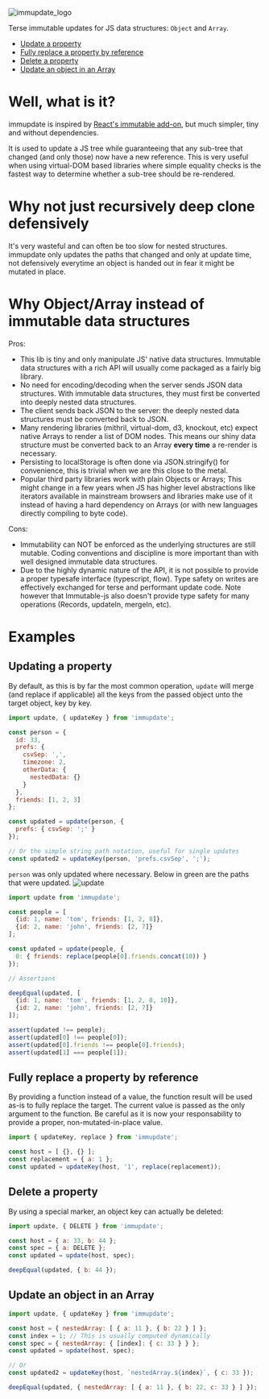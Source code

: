 ![immupdate_logo](http://i171.photobucket.com/albums/u320/boubiyeah/immupdate_logo_zpso5d7ao18.png)

Terse immutable updates for JS data structures: `Object` and `Array`.


* [Update a property](#update-property)
* [Fully replace a property by reference](#replace-property)
* [Delete a property](#delete-property)
* [Update an object in an Array](#update-array-object)


# Well, what is it?

immupdate is inspired by [React's immutable add-on](http://facebook.github.io/react/docs/update.html), but much simpler, tiny and without dependencies.

It is used to update a JS tree while guaranteeing that any sub-tree that changed (and only those) now have a new reference.
This is very useful when using virtual-DOM based libraries where simple equality checks is the fastest way to determine whether a sub-tree should be re-rendered.

# Why not just recursively deep clone defensively
It's very wasteful and can often be too slow for nested structures.
immupdate only updates the paths that changed and only at update time, not defensively everytime an object is handed out in fear it might be mutated in place.


# Why Object/Array instead of immutable data structures

Pros:

- This lib is tiny and only manipulate JS' native data structures. Immutable data structures with a rich API will usually come packaged as a fairly big library.
- No need for encoding/decoding when the server sends JSON data structures. With immutable data structures, they must first be converted into deeply nested data structures.
- The client sends back JSON to the server: the deeply nested data structures must be converted back to JSON.
- Many rendering libraries (mithril, virtual-dom, d3, knockout, etc) expect native Arrays to render a list of DOM nodes. This means our shiny data structure must be converted back to an Array **every time** a re-render is necessary.
- Persisting to localStorage is often done via JSON.stringify() for convenience, this is trivial when we are this close to the metal.
- Popular third party libraries work with plain Objects or Arrays; This might change in a few years when JS has higher level abstractions like iterators available in mainstream browsers and libraries make use of it instead of having a hard dependency on Arrays (or with new languages directly compiling to byte code).

Cons:

- Immutability can NOT be enforced as the underlying structures are still mutable. Coding conventions and discipline is more important than with well designed immutable data structures.
- Due to the highly dynamic nature of the API, it is not possible to provide a proper typesafe interface (typescript, flow).  Type safety on writes are effectively exchanged for terse and performant update code. Note however that Immutable-js also doesn't provide type safety for many operations (Records, updateIn, mergeIn, etc).

# Examples

<a name="update-property"></a>
## Updating a property

By default, as this is by far the most common operation, `update` will merge (and replace if applicable) all the keys from the passed object unto the target object, key by key.

```javascript
import update, { updateKey } from 'immupdate';

const person = {
  id: 33,
  prefs: {
    csvSep: ',',
    timezone: 2,
    otherData: {
      nestedData: {}
    }
  },
  friends: [1, 2, 3]
};

const updated = update(person, {
  prefs: { csvSep: ';' }
});

// Or the simple string path notation, useful for single updates
const updated2 = updateKey(person, 'prefs.csvSep', ';');
```
`person` was only updated where necessary. Below in green are the paths that were updated.
![update](http://i171.photobucket.com/albums/u320/boubiyeah/Screen%20Shot%202015-04-19%20at%2000.15.12_zps4gvttcxd.png)


```javascript
import update from 'immupdate';

const people = [
  {id: 1, name: 'tom', friends: [1, 2, 8]},
  {id: 2, name: 'john', friends: [2, 7]}
];

const updated = update(people, {
  0: { friends: replace(people[0].friends.concat(10)) }
});

// Assertions

deepEqual(updated, [
  {id: 1, name: 'tom', friends: [1, 2, 8, 10]},
  {id: 2, name: 'john', friends: [2, 7]}
]);

assert(updated !== people);
assert(updated[0] !== people[0]);
assert(updated[0].friends !== people[0].friends);
assert(updated[1] === people[1]);

```

<a name="replace-property"></a>
## Fully replace a property by reference

By providing a function instead of a value, the function result will be used as-is to fully replace the target.
The current value is passed as the only argument to the function.
Be careful as it is now your responsability to provide a proper, non-mutated-in-place value.

```javascript
import { updateKey, replace } from 'immupdate';

const host = [ {}, {} ];
const replacement = { a: 1 };
const updated = updateKey(host, '1', replace(replacement));
```

<a name="delete-property"></a>
## Delete a property

By using a special marker, an object key can actually be deleted:

```javascript
import update, { DELETE } from 'immupdate';

const host = { a: 33, b: 44 };
const spec = { a: DELETE };
const updated = update(host, spec);

deepEqual(updated, { b: 44 });
```

<a name="update-array-object"></a>
## Update an object in an Array

```javascript
import update, { updateKey } from 'immupdate';

const host = { nestedArray: [ { a: 11 }, { b: 22 } ] };
const index = 1; // This is usually computed dynamically
const spec = { nestedArray: { [index]: { c: 33 } } };
const updated = update(host, spec);

// Or
const updated2 = updateKey(host, `nestedArray.${index}`, { c: 33 });

deepEqual(updated, { nestedArray: [ { a: 11 }, { b: 22, c: 33 } ] });
```
